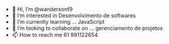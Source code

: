 - 👋 Hi, I’m @wandersonf9
- 👀 I’m interested in Desenvolvimento de softwares
- 🌱 I’m currently learning ... JavaScript
- 💞️ I’m looking to collaborate on ... gerenciamento de projetos 
- 📫 How to reach me 61 991122654

<!---
wandersonf9/wandersonf9 is a ✨ special ✨ repository because its `README.md` (this file) appears on your GitHub profile.
You can click the Preview link to take a look at your changes.
--->
